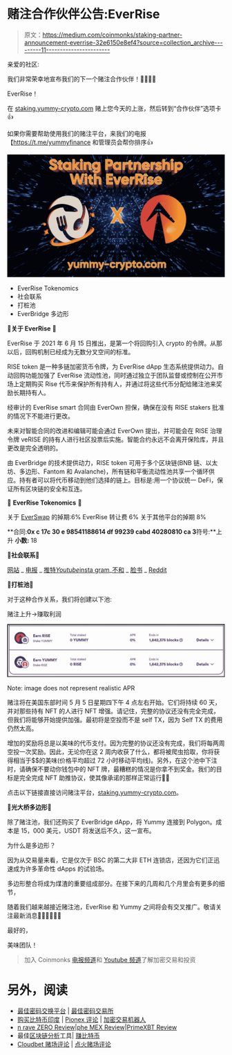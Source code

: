 # 赌注合作伙伴公告:EverRise

> 原文：<https://medium.com/coinmonks/staking-partner-announcement-everrise-32e6150e8ef4?source=collection_archive---------11----------------------->

亲爱的社区:

我们非常荣幸地宣布我们的下一个赌注合作伙伴！🤝🏼🤝🏼

EverRise！

在
[staking.yummy-crypto.com](https://www.staking.yummy-crypto.com/)
赌上您今天的上涨，然后转到“合作伙伴”选项卡👍

如果你需要帮助使用我们的赌注平台，来我们的电报【https://t.me/yummyfinance
和管理员会帮你排序👍

![](img/737de43e9348df3be3048043a0b936ce.png)

*   EverRise Tokenomics
*   社会联系
*   打桩池
*   EverBridge 多边形

🔸**关于 EverRise** 🔸

EverRise 于 2021 年 6 月 15 日推出，是第一个将回购引入 crypto 的令牌。从那以后，回购机制已经成为无数分叉空间的标准。

RISE token 是一种多链加密货币令牌，为 EverRise dApp 生态系统提供动力。自动回购功能加强了 EverRise 流动性池，同时通过独立于团队监督或控制在公开市场上定期购买 Rise 代币来保护所有持有人，并通过将这些代币分配给赌注池来奖励长期持有人。

经审计的 EverRise smart 合同由 EverOwn 担保，确保在没有 RISE stakers 批准的情况下不能进行更改。

未来对智能合同的改进和编辑可能会通过 EverOwn 提出，并可能会在 RISE 治理令牌 veRISE 的持有人进行社区投票后实施。智能合约永远不会离开保险库，并且更改是完全透明的。

由 EverBridge 的技术提供动力，RISE token 可用于多个区块链(BNB 链、以太坊、多边形、Fantom 和 Avalanche)，所有链和平衡流动性池共享一个循环供应。持有者可以将代币移动到他们选择的链上。目标是:用一个协议统一 DeFi，保证所有区块链的安全和互连。

🔸 **EverRise Tokenomics** 🔸

关于 [EverSwap](https://app.everrise.com/everswap/swap) 的掉期:6%
EverRise 转让费 6%
关于其他平台的掉期 8%

**合同:**0x c 17c 30 e 98541188614 df 99239 cabd 40280810 ca 3**符号:**上升 **小数:** 18

🔸**社会联系**🔸

[网站](https://www.everrise.com/rise/) _ [电报](https://www.everrise.com/rise/) _ [推特](https://twitter.com/everrise)_[Youtube](https://www.youtube.com/channel/UCCDMjFJUr9OvV03I3wNX7lw)_[insta gram](https://www.instagram.com/everrisetoken/)_[不和](https://discord.com/invite/everrise) _ [脸书](https://www.facebook.com/EverRiseToken) _ [Reddit](https://www.reddit.com/r/EverRise)

🔸**打桩池**🔸

对于这种合作关系，我们将创建以下池:

赌注上升→赚取利润

![](img/9fde3d94a4ebde37f4feba232dc1a4de.png)

Note: image does not represent realistic APR

赌注将在美国东部时间 5 月 5 日星期四下午 4 点左右开始。它们将持续 60 天，并对那些持有 NFT 的人进行 NFT 增强。请记住，完整的协议还没有完全完成，但我们将能够开始提供加强。最初将是空投而不是 self TX，因为 Self TX 的费用仍然太高。

增加的奖励将总是以美味的代币支付。因为完整的协议还没有完成，我们将每两周空投一次奖励。因此，无论你在这 2 周内收获了什么，都将被爬虫拾取，你将获得相当于$$的美味(价格平均超过 72 小时移动平均线)。另外，在这个池中下注时，请确保不要动你钱包中的 NFT 牌，最糟糕的情况是你拿不到奖金。我们的目标是完全完成 NFT 助推协议，使其像承诺的那样正常运行👍🏼

点击以下链接直接访问赌注平台，[staking.yummy-crypto.com](https://www.staking.yummy-crypto.com/)。

🔸**光大桥多边形**🔸

除了赌注池，我们还购买了 EverBridge dApp，将 Yummy 连接到 Polygon。成本是 15，000 美元，USDT 将发送后不久，这一宣布。

为什么是多边形？

因为从交易量来看，它是仅次于 BSC 的第二大非 ETH 连锁店，还因为它们正迅速成为许多革命性 dApps 的试验场。

多边形整合将成为煤渣的重要组成部分。在接下来的几周和几个月里会有更多的细节，

随着我们越来越接近赌注池，EverRise 和 Yummy 之间将会有交叉推广。敬请关注最新消息👍🏼👍🏼👍🏼

最好的，

美味团队！

> 加入 Coinmonks [电报频道](https://t.me/coincodecap)和 [Youtube 频道](https://www.youtube.com/c/coinmonks/videos)了解加密交易和投资

# 另外，阅读

*   [最佳密码交换平台](https://coincodecap.com/best-crypto-swap-platforms) | [最佳密码交易所](https://coincodecap.com/crypto-exchange)
*   [购买比特币印度](/coinmonks/buy-bitcoin-in-india-feb50ddfef94) | [Pionex 评论](/coinmonks/pionex-review-exchange-with-crypto-trading-bot-1e459d0191ea) | [加密交易机器人](/coinmonks/crypto-trading-bot-c2ffce8acb2a)
*   [n rave ZERO Review](/coinmonks/ngrave-zero-review-c465cf8307fc)|[phe MEX Review](/coinmonks/phemex-review-4cfba0b49e28)|[PrimeXBT Review](/coinmonks/primexbt-review-88e0815be858)
*   最佳[区块链分析](https://bitquery.io/blog/best-blockchain-analysis-tools-and-software)工具| [赚比特币](/coinmonks/earn-bitcoin-6e8bd3c592d9)
*   [Cloudbet 赌场评论](https://coincodecap.com/cloudbet-casino-review) | [点火赌场评论](https://coincodecap.com/ignition-casino-review)